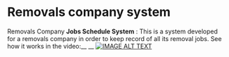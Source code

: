# Removals company system
Removals Company **Jobs Schedule System** : This is a system developed for a removals company in order to keep record of all its removal jobs.
See how it works in the video:__
__
[![IMAGE ALT TEXT](http://img.youtube.com/vi/2KKx6ePu0_s/0.jpg)](https://youtube.com/watch?v=2KKx6ePu0_s&feature=share "Video Title")
